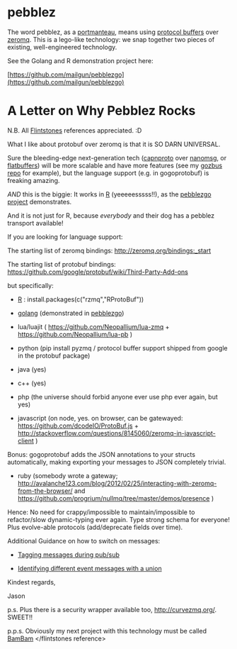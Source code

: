 pebblez
=======

The word pebblez, as a [portmanteau](http://en.wikipedia.org/wiki/Portmanteau), means using [protocol buffers](https://github.com/google/protobuf) over [zeromq](http://zeromq.org/). This is a lego-like technology: we snap together two pieces of existing, well-engineered technology.

See the Golang and R demonstration project here:

[https://github.com/mailgun/pebblezgo](https://github.com/mailgun/pebblezgo)

A Letter on Why Pebblez Rocks
=================

N.B. All [Flintstones](http://en.wikipedia.org/wiki/The_Flintstones) references appreciated. :D

What I like about protobuf over zeromq is that it is SO DARN UNIVERSAL.

Sure the bleeding-edge next-generation tech ([capnproto](http://kentonv.github.io/capnproto/) over [nanomsg](http://nanomsg.org/), or [flatbuffers](http://google.github.io/flatbuffers/)) will be more scalable and have more features (see my [gozbus repo](https://github.com/glycerine/gozbus) for example), but the language support (e.g. in gogoprotobuf) is freaking amazing. 

*AND* this is the biggie: It works in [R](http://www.r-project.org/) (yeeeeesssss!!), as the [pebblezgo project](https://github.com/mailgun/pebblezgo) demonstrates.

And it is not just for R, because *everybody* and their dog has a pebblez transport available!

If you are looking for language support:

The starting list of zeromq bindings: http://zeromq.org/bindings:_start

The starting list of protobuf bindings: https://github.com/google/protobuf/wiki/Third-Party-Add-ons

but specifically:

* [R](http://www.r-project.org/) : install.packages(c("rzmq","RProtoBuf"))

* [golang](http://golang.org/) (demonstrated in [pebblezgo](https://github.com/mailgun/pebblezgo))

* lua/luajit ( https://github.com/Neopallium/lua-zmq  +  https://github.com/Neopallium/lua-pb )

* python (pip install pyzmq / protocol buffer support shipped from google in the protobuf package)

* java (yes)

* c++ (yes)

* php (the universe should forbid anyone ever use php ever again, but yes)

* javascript (on node, yes. on browser, can be gatewayed: https://github.com/dcodeIO/ProtoBuf.js + http://stackoverflow.com/questions/8145060/zeromq-in-javascript-client )

Bonus: gogoprotobuf adds the JSON annotations to your structs automatically, making exporting your messages to JSON completely trivial.

* ruby (somebody wrote a gateway; http://avalanche123.com/blog/2012/02/25/interacting-with-zeromq-from-the-browser/  and https://github.com/progrium/nullmq/tree/master/demos/presence )


Hence: No need for crappy/impossible to maintain/impossible to refactor/slow dynamic-typing ever again. Type strong schema for everyone!  Plus evolve-able protocols (add/deprecate fields over time).

Additional Guidance on how to switch on messages:

* [Tagging messages during pub/sub](http://www.dotkam.com/2011/09/09/zeromq-and-google-protocol-buffers/)

* [Identifying different event messages with a union](https://developers.google.com/protocol-buffers/docs/techniques#union)



Kindest regards,

Jason


p.s. Plus there is a security wrapper available too, http://curvezmq.org/. SWEET!!

p.p.s. Obviously my next project with this technology must be called [BamBam](https://github.com/glycerine/bambam) &lt;/flintstones reference&gt;
